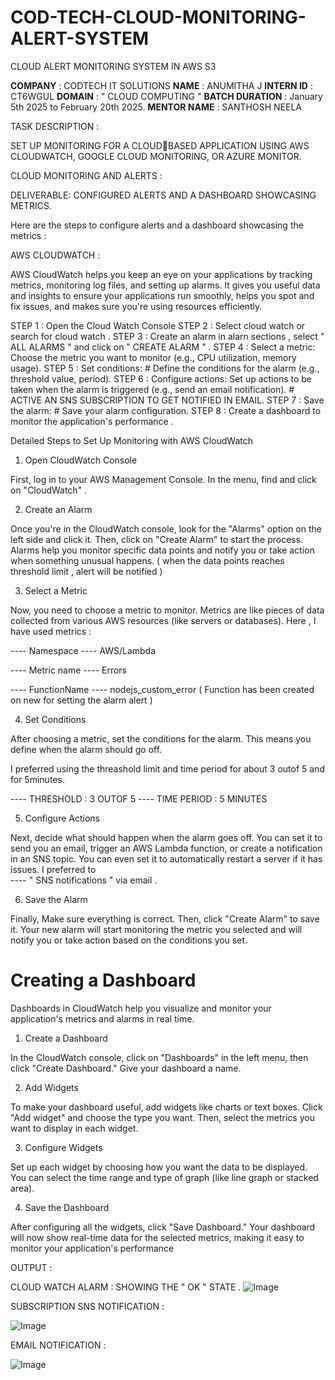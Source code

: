 # COD-TECH-CLOUD-MONITORING-ALERT-SYSTEM
CLOUD ALERT MONITORING SYSTEM IN AWS S3

**COMPANY** : CODTECH IT SOLUTIONS 
**NAME** : ANUMITHA J 
**INTERN ID** : CT6WGUL 
**DOMAIN** : " CLOUD COMPUTING " 
**BATCH DURATION** : January 5th 2025 to February 20th 2025.
**MENTOR NAME** : SANTHOSH NEELA

TASK DESCRIPTION :

SET UP MONITORING FOR A CLOUDBASED APPLICATION USING AWS CLOUDWATCH, GOOGLE CLOUD MONITORING, OR AZURE MONITOR. 

CLOUD MONITORING AND ALERTS :

DELIVERABLE: CONFIGURED ALERTS
AND A DASHBOARD SHOWCASING
METRICS.

Here are the steps to configure alerts and a dashboard showcasing the metrics :

AWS CLOUDWATCH :

AWS CloudWatch helps you keep an eye on your applications by tracking metrics, monitoring log files, and setting up alarms.
It gives you useful data and insights to ensure your applications run smoothly, helps you spot and fix issues, and makes sure you're using resources efficiently.

STEP 1 : Open the Cloud Watch Console 
STEP 2 : Select cloud watch or search for cloud watch .
STEP 3 : Create an alarm in alarn sections , select " ALL ALARMS " and click on " CREATE ALARM " .
STEP 4 : Select a metric: 
         Choose the metric you want to monitor (e.g., CPU utilization, memory usage).
STEP 5 : Set conditions: 
         # Define the conditions for the alarm (e.g., threshold value, period).
STEP 6 : Configure actions: 
          Set up actions to be taken when the alarm is triggered (e.g., send an email notification).
         # ACTIVE AN SNS SUBSCRIPTION TO GET NOTIFIED IN EMAIL. 
STEP 7 : Save the alarm: 
         # Save your alarm configuration.
STEP 8 : Create a dashboard to monitor the application's performance .

Detailed Steps to Set Up Monitoring with AWS CloudWatch

1. Open CloudWatch Console

First, log in to your AWS Management Console. In the menu, find and click on "CloudWatch" .

2. Create an Alarm

Once you're in the CloudWatch console, look for the "Alarms" option on the left side and click it. Then, click on "Create Alarm" to start the process. 
Alarms help you monitor specific data points and notify you or take action when something unusual happens. ( when the data points reaches threshold limit , alert will be notified )

3. Select a Metric

Now, you need to choose a metric to monitor. Metrics are like pieces of data collected from various AWS resources (like servers or databases). 
Here , I have used metrics :

---- Namespace
---- AWS/Lambda

---- Metric name
---- Errors

---- FunctionName
---- nodejs_custom_error ( Function has been created on new for setting the alarm alert )

4. Set Conditions

After choosing a metric, set the conditions for the alarm. This means you define when the alarm should go off.

I preferred using the threashold limit and time period for about 3 outof 5 and for 5minutes.

---- THRESHOLD : 3 OUTOF 5
---- TIME PERIOD : 5 MINUTES 

5. Configure Actions

Next, decide what should happen when the alarm goes off. You can set it to send you an email, trigger an AWS Lambda function, or create a notification in an SNS topic. You can even set it to automatically restart a server if it has issues.
I preferred to  
---- " SNS notifications " via email . 

6. Save the Alarm

Finally,  Make sure everything is correct. Then, click "Create Alarm" to save it. Your new alarm will start monitoring the metric you selected and will notify you or take action based on the conditions you set.

# Creating a Dashboard
Dashboards in CloudWatch help you visualize and monitor your application's metrics and alarms in real time.

1. Create a Dashboard

In the CloudWatch console, click on "Dashboards" in the left menu, then click "Create Dashboard." Give your dashboard a name.

2. Add Widgets

To make your dashboard useful, add widgets like charts or text boxes. Click "Add widget" and choose the type you want. Then, select the metrics you want to display in each widget.

3. Configure Widgets

Set up each widget by choosing how you want the data to be displayed. You can select the time range and type of graph (like line graph or stacked area). 

4. Save the Dashboard

After configuring all the widgets, click "Save Dashboard." Your dashboard will now show real-time data for the selected metrics, making it easy to monitor your application's performance

OUTPUT :

CLOUD WATCH ALARM : SHOWING THE " OK " STATE .
![Image](https://github.com/user-attachments/assets/d519094e-7ccf-4c3a-b1a9-357cd6e83ee3)

SUBSCRIPTION SNS NOTIFICATION :

![Image](https://github.com/user-attachments/assets/8bff6244-99f8-4c4c-bf8e-fef5fb7d4af0)

EMAIL NOTIFICATION :

![Image](https://github.com/user-attachments/assets/56858d8c-13fd-4005-9cc4-c6d714638958)




